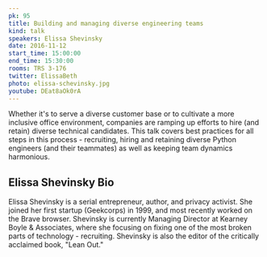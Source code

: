 ```yaml
---
pk: 95
title: Building and managing diverse engineering teams
kind: talk
speakers: Elissa Shevinsky
date: 2016-11-12
start_time: 15:00:00
end_time: 15:30:00
rooms: TRS 3-176
twitter: ElissaBeth
photo: elissa-schevinsky.jpg
youtube: DEat8aOk0rA
---
```


Whether it's to serve a diverse customer base or to cultivate a more inclusive office environment, companies are ramping up efforts to hire (and retain) diverse technical candidates. This talk covers best practices for all steps in this process - recruiting, hiring and retaining diverse Python engineers (and their teammates) as well as keeping team dynamics harmonious. 

## Elissa Shevinsky Bio

Elissa Shevinsky is a serial entrepreneur, author, and privacy activist. She joined her first startup (Geekcorps) in 1999, and most recently worked on the Brave browser.  Shevinsky is currently Managing Director at Kearney Boyle & Associates, where she focusing on fixing one of the most broken parts of technology - recruiting. Shevinsky is also the editor of the critically acclaimed book, "Lean Out."